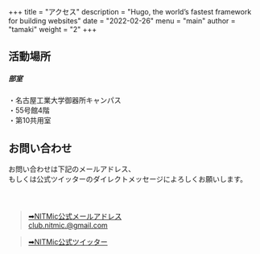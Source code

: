 +++
title = "アクセス"
description = "Hugo, the world’s fastest framework for building websites"
date = "2022-02-26"
menu = "main"
author = "tamaki"
weight = "2"
+++

## 活動場所
#####  部室
・名古屋工業大学御器所キャンパス  
・55号館4階  
・第10共用室  



## お問い合わせ
お問い合わせは下記のメールアドレス、  
もしくは公式ツイッターのダイレクトメッセージによろしくお願いします。  
　  
　
>[➡NITMic公式メールアドレス](mailto:club.nitmic.@gmail.com)  
club.nitmic.@gmail.com

>[➡NITMic公式ツイッター](https://twitter.com/nitmic_twi)  
